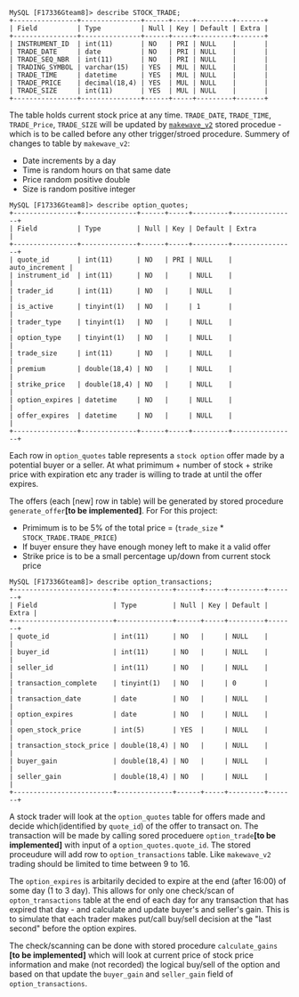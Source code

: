 ```
MySQL [F17336Gteam8]> describe STOCK_TRADE;
+----------------+---------------+------+-----+---------+-------+
| Field          | Type          | Null | Key | Default | Extra |
+----------------+---------------+------+-----+---------+-------+
| INSTRUMENT_ID  | int(11)       | NO   | PRI | NULL    |       |
| TRADE_DATE     | date          | NO   | PRI | NULL    |       |
| TRADE_SEQ_NBR  | int(11)       | NO   | PRI | NULL    |       |
| TRADING_SYMBOL | varchar(15)   | YES  | MUL | NULL    |       |
| TRADE_TIME     | datetime      | YES  | MUL | NULL    |       |
| TRADE_PRICE    | decimal(18,4) | YES  | MUL | NULL    |       |
| TRADE_SIZE     | int(11)       | YES  | MUL | NULL    |       |
+----------------+---------------+------+-----+---------+-------+
```

The table holds current stock price at any time. `TRADE_DATE`,
`TRADE_TIME`, `TRADE_Price`, `TRADE_SIZE` will be updated by
[`makewave_v2`](./sp_makewave_v2.sql) stored procedue - which is to be
called before any other trigger/stroed procedure. Summery of changes to
table by `makewave_v2`:

+ Date increments by a day
+ Time is random hours on that same date
+ Price random positive double
+ Size is random positive integer

```
MySQL [F17336Gteam8]> describe option_quotes;
+----------------+--------------+------+-----+---------+----------------+
| Field          | Type         | Null | Key | Default | Extra          |
+----------------+--------------+------+-----+---------+----------------+
| quote_id       | int(11)      | NO   | PRI | NULL    | auto_increment |
| instrument_id  | int(11)      | NO   |     | NULL    |                |
| trader_id      | int(11)      | NO   |     | NULL    |                |
| is_active      | tinyint(1)   | NO   |     | 1       |                |
| trader_type    | tinyint(1)   | NO   |     | NULL    |                |
| option_type    | tinyint(1)   | NO   |     | NULL    |                |
| trade_size     | int(11)      | NO   |     | NULL    |                |
| premium        | double(18,4) | NO   |     | NULL    |                |
| strike_price   | double(18,4) | NO   |     | NULL    |                |
| option_expires | datetime     | NO   |     | NULL    |                |
| offer_expires  | datetime     | NO   |     | NULL    |                |
+----------------+--------------+------+-----+---------+----------------+
```

Each row in `option_quotes` table represents a `stock option` offer made by
a potential buyer or a seller. At what primimum + number of stock + strike
price with expiration etc any trader is willing to trade at until the offer
expires.

The offers (each [new] row in table) will be generated by stored procedure
`generate_offer`**[to be implemented]**. For For this project:

+ Primimum is to be 5% of the total price = (`trade_size` *
  `STOCK_TRADE.TRADE_PRICE`)
+ If buyer ensure they have enough money left to make it a valid offer
+ Strike price is to be a small percentage up/down from current stock price

```
MySQL [F17336Gteam8]> describe option_transactions;
+-------------------------+--------------+------+-----+---------+-------+
| Field                   | Type         | Null | Key | Default | Extra |
+-------------------------+--------------+------+-----+---------+-------+
| quote_id                | int(11)      | NO   |     | NULL    |       |
| buyer_id                | int(11)      | NO   |     | NULL    |       |
| seller_id               | int(11)      | NO   |     | NULL    |       |
| transaction_complete    | tinyint(1)   | NO   |     | 0       |       |
| transaction_date        | date         | NO   |     | NULL    |       |
| option_expires          | date         | NO   |     | NULL    |       |
| open_stock_price        | int(5)       | YES  |     | NULL    |       |
| transaction_stock_price | double(18,4) | NO   |     | NULL    |       |
| buyer_gain              | double(18,4) | NO   |     | NULL    |       |
| seller_gain             | double(18,4) | NO   |     | NULL    |       |
+-------------------------+--------------+------+-----+---------+-------+
```

A stock trader will look at the `option_quotes` table for offers made and
decide which(identified by `quote_id`) of the offer to transact on. The
transaction will be made by calling sored proceduere `option_trade`**[to be
implemented]** with input of a `option_quotes.quote_id`. The stored
proceudure will add row to `option_transactions` table. Like `makewave_v2`
trading should be limited to time between 9 to 16.

The `option_expires` is arbitarily decided to expire at the end (after
16:00) of some day (1 to 3 day). This allows for only one check/scan of
`opton_transactions` table at the end of each day for any transaction that
has expired that day - and calculate and update buyer's and seller's gain.
This is to simulate that each trader makes put/call buy/sell decision at
the "last second" before the option expires.

The check/scanning can be done with stored procedure `calculate_gains`
**[to be implemented]** which will look at current price of stock price
information and make (not recorded) the logical buy/sell of the option and
based on that update the `buyer_gain` and `seller_gain` field of
`option_transactions`.
